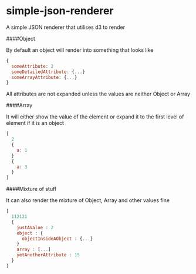 # simple-json-renderer

A simple JSON renderer that utilises d3 to render

####Object

By default an object will render into something that looks like

```javascript
{
  someAttribute: 2
  someDetailedAttribute: {...}
  someArrayAttribute: {...}
}
```
All attributes are not expanded unless the values are neither Object or Array


####Array

It will either show the value of the element or expand it to the first level of element if it is an object 

```javascript
[
  2
  {
    a: 1
  }
  {
    a: 3
  }
]
```

####Mixture of stuff

It can also render the mixture of Object, Array and other values fine

```javascript
[
  112121
  {
    justAValue : 2
    object : {
      objectInsideAObject : {...}
    }
    array : [...]
    yetAnotherAttribute : 15
  }
]
```

